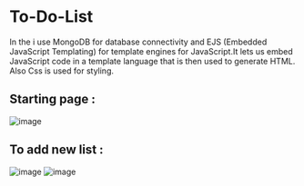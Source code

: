 # To-Do-List
In the i use MongoDB for database connectivity and EJS (Embedded JavaScript Templating) for template engines for JavaScript.It lets us embed JavaScript code in a template language that is then used to generate HTML. Also Css is used for styling.


## Starting page : 
![image](https://github.com/Ayush121k/To-Do-List/assets/137554466/75bc90e0-0671-4806-a1af-585165187460)

## To add new list :
![image](https://github.com/Ayush121k/To-Do-List/assets/137554466/ba62bbd7-44d9-4d4e-a3cd-9aa96ddab62c)
![image](https://github.com/Ayush121k/To-Do-List/assets/137554466/f04a7856-959f-4b57-aede-3f4d0de64681)
